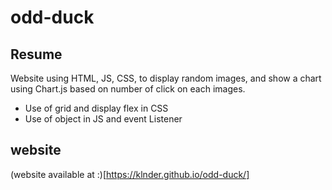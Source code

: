 # odd-duck

## Resume

Website using HTML, JS, CSS, to display random images, and show a chart using Chart.js based on number of click on each images.

- Use of grid and display flex in CSS
- Use of object in JS and event Listener

## website

(website available at :)[https://klnder.github.io/odd-duck/]
